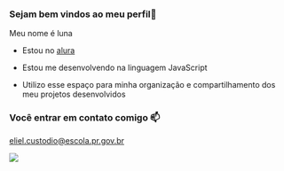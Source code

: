 ### Sejam bem vindos ao meu perfil🦋

Meu nome é luna 

- Estou no [alura](https://www.alura.com.br)

- Estou me desenvolvendo na linguagem JavaScript

- Utilizo esse espaço para minha organização e compartilhamento dos meu projetos desenvolvidos



### Você entrar em contato comigo 📫

eliel.custodio@escola.pr.gov.br

![](https://media.tenor.com/psN-tHvdLcUAAAAM/kuromi-sanrio.gif)
